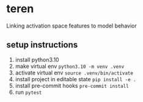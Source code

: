 # teren
Linking activation space features to model behavior

## setup instructions
1. install python3.10
2. make virtual env `python3.10 -m venv .venv`
3. activate virtual env `source .venv/bin/activate`
4. install project in editable state `pip install -e .`
5. install pre-commit hooks `pre-commit install`
6. run `pytest`
